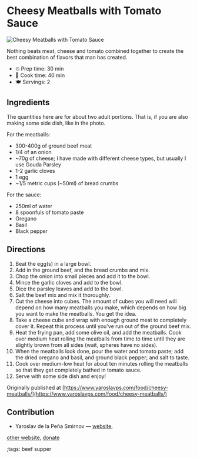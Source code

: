 # Cheesy Meatballs with Tomato Sauce

![Cheesy Meatballs with Tomato Sauce](pix/cheesy-meatballs.webp)

Nothing beats meat, cheese and tomato combined together to create the best
combination of flavors that man has created.

- ⏲ Prep time: 30 min
- 🍳 Cook time: 40 min
- 🍽 Servings: 2

## Ingredients

The quantities here are for about two adult portions. That is, if you are also
making some side dish, like in the photo.

For the meatballs:

- 300-400g of ground beef meat
- 1/4 of an onion
- ~70g of cheese; I have made with different cheese types, but usually I use Gouda Parsley
- 1-2 garlic cloves
- 1 egg
- ~1/5 metric cups (~50ml) of bread crumbs

For the sauce:

- 250ml of water
- 8 spoonfuls of tomato paste
- Oregano
- Basil
- Black pepper

## Directions

1. Beat the egg(s) in a large bowl.
2. Add in the ground beef, and the bread crumbs and mix.
3. Chop the onion into small pieces and add it to the bowl.
4. Mince the garlic cloves and add to the bowl.
5. Dice the parsley leaves and add to the bowl.
6. Salt the beef mix and mix it thoroughly.
7. Cut the cheese into cubes. The amount of cubes you will need will depend on how many meatballs you make, which depends on how big you want to make the meatballs. You get the idea.
8. Take a cheese cube and wrap with enough ground meat to completely cover it. Repeat this process until you've run out of the ground beef mix.
9. Heat the frying pan, add some olive oil, and add the meatballs. Cook over medium heat rolling the meatballs from time to time until they are slightly brown from all sides (wait, spheres have no sides).
10. When the meatballs look done, pour the water and tomato paste; add the dried oregano and basil, and ground black pepper; and salt to taste.
11. Cook over medium-low heat for about ten minutes rolling the meatballs so that they get completely bathed in tomato sauce.
12. Serve with some side dish and enjoy!

Originally published at [https://www.yaroslavps.com/food/cheesy-meatballs/](https://www.yaroslavps.com/food/cheesy-meatballs/)

## Contribution

- Yaroslav de la Peña Smirnov — [website](https://www.yaroslavps.com/),

[other website](https://saucesource.cc/),
[donate](https://www.yaroslavps.com/donate)

;tags: beef supper
